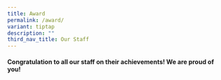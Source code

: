 ```yaml
---
title: Award
permalink: /award/
variant: tiptap
description: ""
third_nav_title: Our Staff
---
```

<h4>Congratulation to all our staff on their achievements! We are proud of you!</h4>
<p></p>